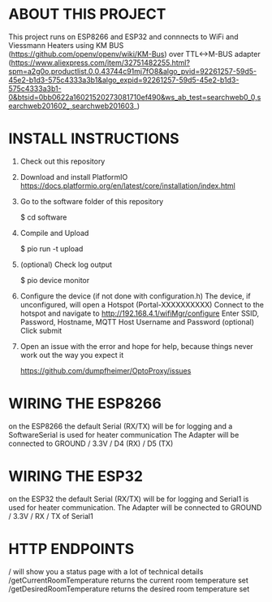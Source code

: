 # ABOUT THIS PROJECT

This project runs on ESP8266 and ESP32 and connnects to WiFi and Viessmann Heaters using KM BUS (https://github.com/openv/openv/wiki/KM-Bus) over TTL<->M-BUS adapter (https://www.aliexpress.com/item/32751482255.html?spm=a2g0o.productlist.0.0.43744c91mj7fO8&algo_pvid=92261257-59d5-45e2-b1d3-575c4333a3b1&algo_expid=92261257-59d5-45e2-b1d3-575c4333a3b1-0&btsid=0bb0622a16021520273081710ef490&ws_ab_test=searchweb0_0,searchweb201602_,searchweb201603_)

# INSTALL INSTRUCTIONS

1. Check out this repository
2. Download and install PlatformIO
   https://docs.platformio.org/en/latest/core/installation/index.html
3. Go to the software folder of this repository

   $ cd software

4. Compile and Upload

   $ pio run -t upload

5. (optional) Check log output

   $ pio device monitor

6. Configure the device (if not done with configuration.h)
   The device, if unconfigured, will open a Hotspot (Portal-XXXXXXXXXX)
   Connect to the hotspot and navigate to http://192.168.4.1/wifiMgr/configure
   Enter SSID, Password, Hostname, MQTT Host Username and Password (optional)
   Click submit

7. Open an issue with the error and hope for help, because things never work out the way you expect it

    https://github.com/dumpfheimer/OptoProxy/issues

# WIRING THE ESP8266
on the ESP8266 the default Serial (RX/TX) will be for logging and a SoftwareSerial is used for heater communication
The Adapter will be connected to GROUND / 3.3V / D4 (RX) / D5 (TX)

# WIRING THE ESP32
on the ESP32 the default Serial (RX/TX) will be for logging and Serial1 is used for heater communication.
The Adapter will be connected to GROUND / 3.3V / RX / TX of Serial1


# HTTP ENDPOINTS
/ will show you a status page with a lot of technical details
/getCurrentRoomTemperature returns the current room temperature set
/getDesiredRoomTemperature returns the desired room temperature set